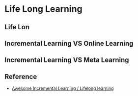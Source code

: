 # Life Long Learning

## Life Lon

## Incremental Learning VS Online Learning

## Incremental Learning VS Meta Learning

## Reference 

* [Awesome Incremental Learning / Lifelong learning](https://github.com/xialeiliu/Awesome-Incremental-Learning)
